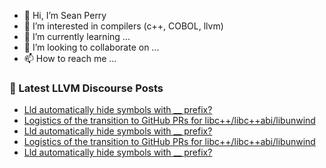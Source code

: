 - 👋 Hi, I’m Sean Perry
- 👀 I’m interested in compilers (c++, COBOL, llvm)
- 🌱 I’m currently learning ...
- 💞️ I’m looking to collaborate on ...
- 📫 How to reach me ...

<!---
s66perry/s66perry is a ✨ special ✨ repository because its `README.md` (this file) appears on your GitHub profile.
You can click the Preview link to take a look at your changes.
--->
### 📕 Latest LLVM Discourse Posts

<!-- DISCOURSE-LLVM:START -->
- [Lld automatically hide symbols with __ prefix?](https://discourse.llvm.org/t/lld-automatically-hide-symbols-with-prefix/73192#post_3)
- [Logistics of the transition to GitHub PRs for libc++/libc++abi/libunwind](https://discourse.llvm.org/t/logistics-of-the-transition-to-github-prs-for-libc-libc-abi-libunwind/73130#post_5)
- [Lld automatically hide symbols with __ prefix?](https://discourse.llvm.org/t/lld-automatically-hide-symbols-with-prefix/73192#post_2)
- [Logistics of the transition to GitHub PRs for libc++/libc++abi/libunwind](https://discourse.llvm.org/t/logistics-of-the-transition-to-github-prs-for-libc-libc-abi-libunwind/73130#post_4)
- [Lld automatically hide symbols with __ prefix?](https://discourse.llvm.org/t/lld-automatically-hide-symbols-with-prefix/73192#post_1)
<!-- DISCOURSE-LLVM:END -->
